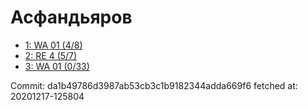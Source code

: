 # Асфандьяров
- [1: WA 01 (4/8)](1.md)
- [2: RE 4 (5/7)](2.md)
- [3: WA 01 (0/33)](3.md)

Commit: da1b49786d3987ab53cb3c1b9182344adda669f6
 fetched at: 20201217-125804

